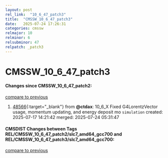 ```yaml
---
layout: post
rel_link:  "10_6_47_patch3"
title:  "CMSSW_10_6_47_patch3"
date:   2025-07-24 17:26:31
categories: cmssw
relmajor: 10
relminor: 6
relsubminor: 47
relpatch: _patch3
---
```


# CMSSW_10_6_47_patch3
#### Changes since CMSSW_10_6_47_patch2:
[compare to previous](https://github.com/cms-sw/cmssw/compare/CMSSW_10_6_47_patch2...CMSSW_10_6_47_patch3)



1. [48566](http://github.com/cms-sw/cmssw/pull/48566){:target="_blank"}  from **@ctdax**: 10_6_X Fixed G4LorentzVector usage, momentum updating, and energy deposit mo `simulation` created: 2025-07-17 14:21:42 merged: 2025-07-24 05:31:47

#### CMSDIST Changes between Tags REL/CMSSW_10_6_47_patch2/slc7_amd64_gcc700 and REL/CMSSW_10_6_47_patch3/slc7_amd64_gcc700:
[compare to previous](https://github.com/cms-sw/cmsdist/compare/REL/CMSSW_10_6_47_patch2/slc7_amd64_gcc700...REL/CMSSW_10_6_47_patch3/slc7_amd64_gcc700)


